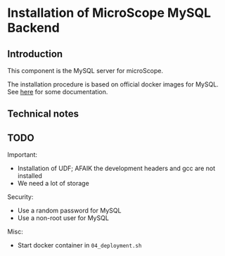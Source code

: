 # Installation of MicroScope MySQL Backend

## Introduction

This component is the MySQL server for microScope.

The installation procedure is based on official docker images for MySQL.
See [here](https://dev.mysql.com/doc/refman/5.7/en/linux-installation-docker.html) for some documentation.

## Technical notes

## TODO

Important:
* Installation of UDF; AFAIK the development headers and gcc are not installed
* We need a lot of storage

Security:
* Use a random password for MySQL
* Use a non-root user for MySQL

Misc:
* Start docker container in `04_deployment.sh`

